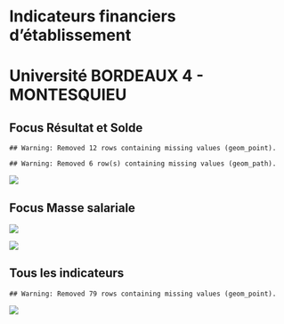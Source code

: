 Indicateurs financiers d’établissement
================

# Université BORDEAUX 4 - MONTESQUIEU

## Focus Résultat et Solde

    ## Warning: Removed 12 rows containing missing values (geom_point).

    ## Warning: Removed 6 row(s) containing missing values (geom_path).

![](université_bordeaux_4___montesquieu_files/figure-gfm/etab.focus-1.png)<!-- -->

## Focus Masse salariale

![](université_bordeaux_4___montesquieu_files/figure-gfm/etab.focus.ms.et.pfe-1.png)<!-- -->

![](université_bordeaux_4___montesquieu_files/figure-gfm/etab.focus.ms.vs.pfe-1.png)<!-- -->

## Tous les indicateurs

    ## Warning: Removed 79 rows containing missing values (geom_point).

![](université_bordeaux_4___montesquieu_files/figure-gfm/etab-1.png)<!-- -->
